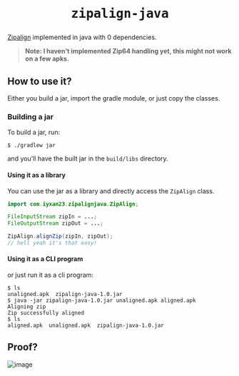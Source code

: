 <h1 align=center><pre>zipalign-java</pre></h1>

[Zipalign](https://developer.android.com/studio/command-line/zipalign) implemented in java with 0 dependencies.

> **Note: I haven't implemented Zip64 handling yet, this might not work on a few apks.**

## How to use it?

Either you build a jar, import the gradle module, or just copy the classes.

### Building a jar

To build a jar, run:
```console
$ ./gradlew jar
```
and you'll have the built jar in the `build/libs` directory.

#### Using it as a library

You can use the jar as a library and directly access the `ZipAlign` class.
```java
import com.iyxan23.zipalignjava.ZipAlign;

FileInputStream zipIn = ...;
FileOutputStream zipOut = ...;

ZipAlign.alignZip(zipIn, zipOut);
// hell yeah it's that easy!
```

#### Using it as a CLI program

or just run it as a cli program:
``` console
$ ls
unaligned.apk  zipalign-java-1.0.jar
$ java -jar zipalign-java-1.0.jar unaligned.apk aligned.apk
Aligning zip
Zip successfully aligned
$ ls
aligned.apk  unaligned.apk  zipalign-java-1.0.jar
```

## Proof?

![image](https://user-images.githubusercontent.com/31884435/168528933-92395c12-01ac-4f3e-a065-bf2abd97b191.png)

<!-- todo: write ## How!? -->

[zipalign_code]: https://cs.android.com/android/platform/superproject/+/master:build/make/tools/zipalign/ZipAlign.cpp;l=45
